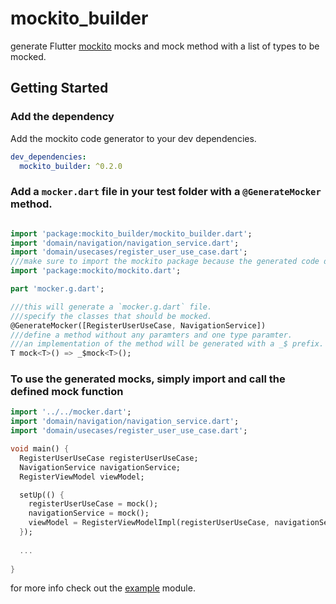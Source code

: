 # mockito_builder

generate Flutter [mockito](https://pub.dev/packages/mockito) mocks and mock method with a list of types to be mocked.

## Getting Started

### Add the dependency

Add the mockito code generator to your dev dependencies.

```yaml
dev_dependencies:
  mockito_builder: ^0.2.0

```

### Add a `mocker.dart` file in your test folder with a `@GenerateMocker` method.


```dart

import 'package:mockito_builder/mockito_builder.dart';
import 'domain/navigation/navigation_service.dart';
import 'domain/usecases/register_user_use_case.dart';
///make sure to import the mockito package because the generated code depends on it.
import 'package:mockito/mockito.dart';

part 'mocker.g.dart';

///this will generate a `mocker.g.dart` file.
///specify the classes that should be mocked. 
@GenerateMocker([RegisterUserUseCase, NavigationService])
///define a method without any paramters and one type paramter. 
///an implementation of the method will be generated with a _$ prefix.
T mock<T>() => _$mock<T>();
```

### To use the generated mocks, simply import and call the defined mock function

```dart
import '../../mocker.dart';
import 'domain/navigation/navigation_service.dart';
import 'domain/usecases/register_user_use_case.dart';

void main() {
  RegisterUserUseCase registerUserUseCase;
  NavigationService navigationService;
  RegisterViewModel viewModel;

  setUp(() {
    registerUserUseCase = mock();
    navigationService = mock();
    viewModel = RegisterViewModelImpl(registerUserUseCase, navigationService);
  });
  
  ...
  
}
```

for more info check out the [example](https://github.com/digitalrmdy/mockito-builder/tree/master/example) module.
